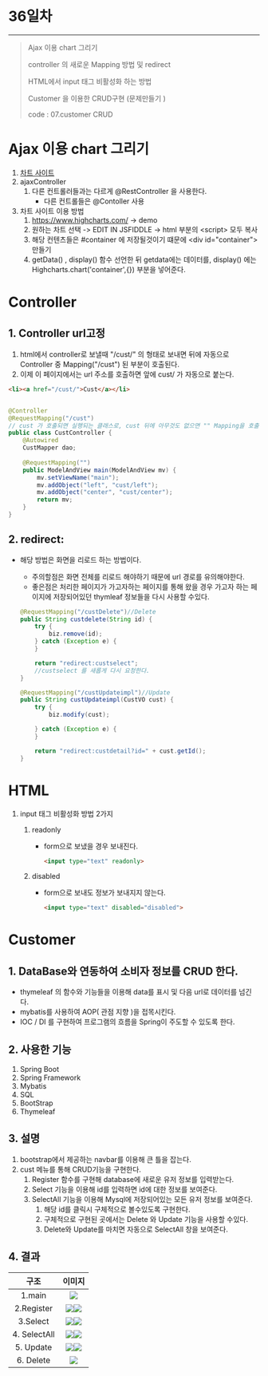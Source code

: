 # 36일차

------

> Ajax 이용 chart 그리기 
>
> controller 의 새로운 Mapping 방법 및 redirect
>
> HTML에서 input 태그 비활성화 하는 방법
>
> Customer 을 이용한 CRUD구현 (문제만들기 )
>
> code : 07.customer CRUD

# Ajax 이용 chart 그리기

1. [차트 사이트](https://www.highcharts.com/)
2. ajaxController
   1. 다른 컨트롤러들과는 다르게 @RestController 을 사용한다. 
      - 다른 컨트롤들은 @Contoller 사용 
3. 차트 사이트 이용 방법
   1. https://www.highcharts.com/ -> demo
   2. 원하는 차트 선택 -> EDIT IN JSFIDDLE  -> html 부분의 \<script> 모두 복사
   3. 해당 컨텐츠들은 #container 에 저장될것이기 떄문에 \<div id="container"> 만들기
   4. getData() , display() 함수 선언한 뒤 getdata에는 데이터를, display() 에는 Highcharts.chart('container',{}) 부분을 넣어준다. 

# Controller

## 1. Controller url고정
   1. html에서 controller로 보낼때 "/cust/" 의 형태로 보내면 뒤에 자동으로 Controller 중 Mapping("/cust")  된 부분이 호출된다. 
   2. 이제 이 페이지에서는 url 주소를 호출하면 앞에 cust/ 가 자동으로 붙는다. 


```html
<li><a href="/cust/">Cust</a></li>
```

```java

@Controller
@RequestMapping("/cust")
// cust 가 호출되면 실행되는 클래스로, cust 뒤에 아무것도 없으면 "" Mapping을 호출한다. 
public class CustController {
	@Autowired
	CustMapper dao;
	
	@RequestMapping("")
	public ModelAndView main(ModelAndView mv) {
		mv.setViewName("main");	
		mv.addObject("left", "cust/left");
		mv.addObject("center", "cust/center");		
		return mv;
	}
}

```

## 2. redirect: 

   - 해당 방법은 화면을 리로드 하는 방법이다. 

     - 주의할점은 화면 전체를 리로드 해야하기 때문에 url 경로를 유의해야한다. 
     - 좋은점은 처리한 페이지가 가고자하는 페이지를 통해 왔을 경우 가고자 하는 페이지에 저장되어있던 thymleaf 정보들을 다시 사용할 수있다. 

     ```java
     @RequestMapping("/custDelete")//Delete
     public String custdelete(String id) {
         try {
             biz.remove(id);
         } catch (Exception e) {
         }
     
         return "redirect:custselect";
         //custselect 를 새롭게 다시 요청한다. 
     }	
     
     @RequestMapping("/custUpdateimpl")//Update
     public String custUpdateimpl(CustVO cust) {
         try {
             biz.modify(cust);
     
         } catch (Exception e) {
         }
     
         return "redirect:custdetail?id=" + cust.getId(); 
     }
     ```

# HTML

1. input 태그 비활성화 방법 2가지 

   1. readonly

      - form으로 보냈을 경우 보내진다. 

        ```html
        <input type="text" readonly>
        ```

   2. disabled

      - form으로 보내도 정보가 보내지지 않는다. 

        ```html
        <input type="text" disabled="disabled">
        ```

# Customer 

## 1. DataBase와 연동하여 소비자 정보를 CRUD 한다. 

   - thymeleaf 의 함수와 기능들을 이용해 data를 표시 및 다음 url로 데이터를 넘긴다. 
   - mybatis를 사용하여 AOP( 관점 지향 )을 접목시킨다. 
   - IOC / DI 를 구현하여 프로그램의 흐름을 Spring이 주도할 수 있도록 한다. 

## 2. 사용한 기능

   1. Spring Boot
   2. Spring Framework
   3. Mybatis
   4. SQL
   5. BootStrap
   6. Thymeleaf

## 3. 설명

   1. bootstrap에서 제공하는 navbar를 이용해 큰 틀을 잡는다. 
   2. cust 메뉴를 통해 CRUD기능을 구현한다. 
      1. Register 함수를 구현해 database에 새로운 유저 정보를 입력받는다. 
      2. Select 기능을 이용해 id를 입력하면 id에 대한 정보를 보여준다. 
      3. SelectAll 기능을 이용해 Mysql에 저장되어있는 모든 유저 정보를 보여준다. 
         1. 해당 id를 클릭시 구체적으로 볼수있도록 구현한다. 
         2. 구체적으로 구현된 곳에서는 Delete 와 Update 기능을 사용할 수있다. 
         3. Delete와 Update를 마치면 자동으로 SelectAll 창을 보여준다. 

## 4. 결과

   |     구조     |                            이미지                            |
   | :----------: | :----------------------------------------------------------: |
   |    1.main    |           <img src="../images/cust/custMain.png">            |
   |  2.Register  | <img src="../images/cust/custRegister.png"><img src="../images/cust/custRegister2.png"> |
   |   3.Select   | <img src="../images/cust/custSelect.png"><img src="../images/cust/custSelectok.png"> |
   | 4. SelectAll | <img src="../images/cust/custSelectAll.png"><img src="../images/cust/custDetail.png"> |
   |  5. Update   | <img src="../images/cust/custUpdate.png"><img src="../images/cust/custUpdate2.png"> |
   |  6. Delete   |          <img src="../images/cust/custDelete.png">           |

   

